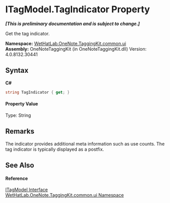 # ITagModel.TagIndicator Property 
 _**\[This is preliminary documentation and is subject to change.\]**_

Get the tag indicator.

**Namespace:**&nbsp;<a href="043a9407-ac38-b3ac-7348-a6090af495ad.md">WetHatLab.OneNote.TaggingKit.common.ui</a><br />**Assembly:**&nbsp;OneNoteTaggingKit (in OneNoteTaggingKit.dll) Version: 4.0.8132.30441

## Syntax

**C#**<br />
``` C#
string TagIndicator { get; }
```


#### Property Value
Type: String

## Remarks
The indicator provides additional meta information such as use counts. The tag indicator is typically displayed as a postfix.

## See Also


#### Reference
<a href="4379db15-a23d-a911-021b-20b55dca9ef2.md">ITagModel Interface</a><br /><a href="043a9407-ac38-b3ac-7348-a6090af495ad.md">WetHatLab.OneNote.TaggingKit.common.ui Namespace</a><br />